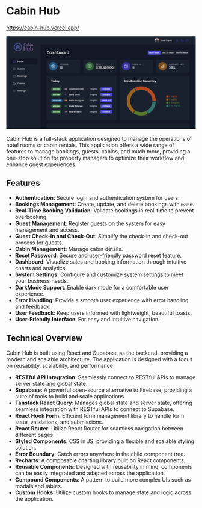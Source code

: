 # Cabin Hub

https://cabin-hub.vercel.app/

![Screenshot](public/screenshot.png)

Cabin Hub is a full-stack application designed to manage the operations of hotel rooms or cabin rentals. This application offers a wide range of features to manage bookings, guests, cabins, and much more, providing a one-stop solution for property managers to optimize their workflow and enhance guest experiences.

## Features

- **Authentication**: Secure login and authentication system for users.
- **Bookings Management**: Create, update, and delete bookings with ease.
- **Real-Time Booking Validation**: Validate bookings in real-time to prevent overbooking.
- **Guest Management**: Register guests on the system for easy management and access.
- **Guest Check-In and Check-Out**: Simplify the check-in and check-out process for guests.
- **Cabin Management**: Manage cabin details.
- **Reset Password**: Secure and user-friendly password reset feature.
- **Dashboard**: Visualize sales and booking information through intuitive charts and analytics.
- **System Settings**: Configure and customize system settings to meet your business needs.
- **DarkMode Support**: Enable dark mode for a comfortable user experience.
- **Error Handling**: Provide a smooth user experience with error handling and feedback.
- **User Feedback**: Keep users informed with lightweight, beautiful toasts.
- **User-Friendly Interface**: For easy and intuitive navigation.

## Technical Overview

Cabin Hub is built using React and Supabase as the backend, providing a modern and scalable architecture.
The application is designed with a focus on reusability, scalability, and performance

- **RESTful API Integration**: Seamlessly connect to RESTful APIs to manage server state and global state.
- **Supabase**: A powerful open-source alternative to Firebase, providing a suite of tools to build and scale applications.
- **Tanstack React Query**: Manages global state and server state, offering seamless integration with RESTful APIs to connect to Supabase.
- **React Hook Form**: Efficient form management library to handle form state, validations, and submissions.
- **React Router**: Utilize React Router for seamless navigation between different pages.
- **Styled Components**: CSS in JS, providing a flexible and scalable styling solution.
- **Error Boundary**: Catch errors anywhere in the child component tree.
- **Recharts**: A composable charting library built on React components.
- **Reusable Components**: Designed with reusability in mind, components can be easily integrated and adapted across the application.
- **Compound Components**: A pattern to build more complex UIs such as modals and tables.
- **Custom Hooks**: Utilize custom hooks to manage state and logic across the application.


